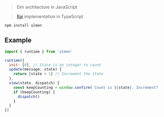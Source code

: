 > Elm architecture in JavaScript

> [Raj][1] implementation in TypeScript

```
npm install ulmen
```

## Example

```js
import { runtime } from 'ulmen'

runtime({
  init: [0], // State is an integer to count
  update(message, state) {
    return [state + 1] // Increment the state
  },
  view(state, dispatch) {
    const keepCounting = window.confirm(`Count is ${state}. Increment?`)
    if (keepCounting) {
      dispatch()
    }
  }
})
```

[1]: https://github.com/andrejewski/raj
